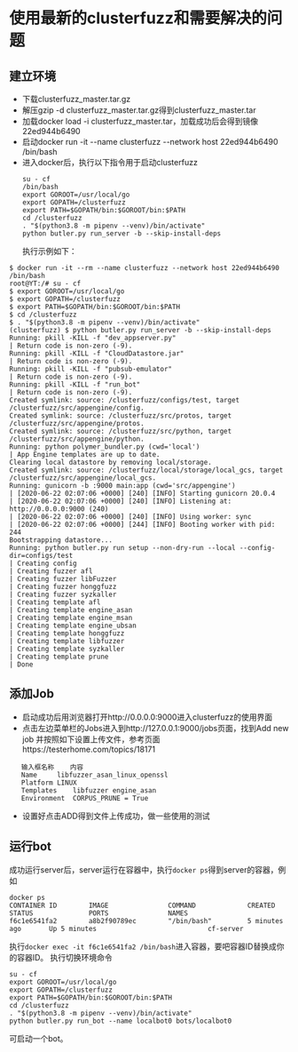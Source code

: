 # 使用最新的clusterfuzz和需要解决的问题

## 建立环境
* 下载clusterfuzz_master.tar.gz
* 解压gzip -d clusterfuzz_master.tar.gz得到clusterfuzz_master.tar
* 加载docker load -i clusterfuzz_master.tar，加载成功后会得到镜像22ed944b6490
* 启动docker run -it --name clusterfuzz --network host 22ed944b6490 /bin/bash
* 进入docker后，执行以下指令用于启动clusterfuzz
   ```
   su - cf
   /bin/bash
   export GOROOT=/usr/local/go
   export GOPATH=/clusterfuzz
   export PATH=$GOPATH/bin:$GOROOT/bin:$PATH
   cd /clusterfuzz
   . "$(python3.8 -m pipenv --venv)/bin/activate"
   python butler.py run_server -b --skip-install-deps
   ```
   执行示例如下：
```
$ docker run -it --rm --name clusterfuzz --network host 22ed944b6490 /bin/bash
root@YT:/# su - cf
$ export GOROOT=/usr/local/go
$ export GOPATH=/clusterfuzz
$ export PATH=$GOPATH/bin:$GOROOT/bin:$PATH
$ cd /clusterfuzz
$ . "$(python3.8 -m pipenv --venv)/bin/activate"
(clusterfuzz) $ python butler.py run_server -b --skip-install-deps
Running: pkill -KILL -f "dev_appserver.py"
| Return code is non-zero (-9).
Running: pkill -KILL -f "CloudDatastore.jar"
| Return code is non-zero (-9).
Running: pkill -KILL -f "pubsub-emulator"
| Return code is non-zero (-9).
Running: pkill -KILL -f "run_bot"
| Return code is non-zero (-9).
Created symlink: source: /clusterfuzz/configs/test, target /clusterfuzz/src/appengine/config.
Created symlink: source: /clusterfuzz/src/protos, target /clusterfuzz/src/appengine/protos.
Created symlink: source: /clusterfuzz/src/python, target /clusterfuzz/src/appengine/python.
Running: python polymer_bundler.py (cwd='local')
| App Engine templates are up to date.
Clearing local datastore by removing local/storage.
Created symlink: source: /clusterfuzz/local/storage/local_gcs, target /clusterfuzz/src/appengine/local_gcs.
Running: gunicorn -b :9000 main:app (cwd='src/appengine')
| [2020-06-22 02:07:06 +0000] [240] [INFO] Starting gunicorn 20.0.4
| [2020-06-22 02:07:06 +0000] [240] [INFO] Listening at: http://0.0.0.0:9000 (240)
| [2020-06-22 02:07:06 +0000] [240] [INFO] Using worker: sync
| [2020-06-22 02:07:06 +0000] [244] [INFO] Booting worker with pid: 244
Bootstrapping datastore...
Running: python butler.py run setup --non-dry-run --local --config-dir=configs/test
| Creating config
| Creating fuzzer afl
| Creating fuzzer libFuzzer
| Creating fuzzer honggfuzz
| Creating fuzzer syzkaller
| Creating template afl
| Creating template engine_asan
| Creating template engine_msan
| Creating template engine_ubsan
| Creating template honggfuzz
| Creating template libfuzzer
| Creating template syzkaller
| Creating template prune
| Done
```
## 添加Job
* 启动成功后用浏览器打开http://0.0.0.0:9000进入clusterfuzz的使用界面
* 点击左边菜单栏的Jobs进入到http://127.0.0.1:9000/jobs页面，找到Add new job
   并按照如下设置上传文件，参考页面https://testerhome.com/topics/18171
```   
   输入框名称	内容
   Name		libfuzzer_asan_linux_openssl
   Platform	LINUX
   Templates	libfuzzer engine_asan
   Environment 	CORPUS_PRUNE = True
```

* 设置好点击ADD得到文件上传成功，做一些使用的测试

## 运行bot
成功运行server后，server运行在容器中，执行`docker ps`得到server的容器，例如
```
docker ps
CONTAINER ID        IMAGE               COMMAND             CREATED             STATUS              PORTS               NAMES
f6c1e6541fa2        a8b2f90789ec        "/bin/bash"         5 minutes ago       Up 5 minutes                            cf-server
```
执行`docker exec -it f6c1e6541fa2 /bin/bash`进入容器，要吧容器ID替换成你的容器ID。
执行切换环境命令
   ```
   su - cf
   export GOROOT=/usr/local/go
   export GOPATH=/clusterfuzz
   export PATH=$GOPATH/bin:$GOROOT/bin:$PATH
   cd /clusterfuzz
   . "$(python3.8 -m pipenv --venv)/bin/activate"
   python butler.py run_bot --name localbot0 bots/localbot0
   ```
   可启动一个bot。
